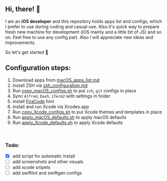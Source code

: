 ## Hi, there! 👋

I am an **iOS developer** and this repository holds apps list and configs, which I prefer to use during coding and casual use. 
Also it's quick way to prepare fresh new machine for development (iOS mainly and a little bit of JS) and so on.
Feel free to use any config part.
Also I will appreciate new ideas and improvements. 

So let's get started 🚀

## Configuration steps:

1. Download apps from  [macOS_apps_list.md](macOS_apps_list.md)  
2. Install ZSH via [zsh_configuration.md](zsh_configuration.md)  
3. Run [copy_macOS_configs.sh](copy_macOS_configs.sh) to put `zsh`, `git` configs in place
4. Sync `Alfred`, `Dash`, `iTerm2` with settings in folder  
5. Install [FiraCode](https://github.com/tonsky/FiraCode) font  
6. Install and run Xcode via Xcodes.app
7. Run [copy_Xcode_configs.sh](copy_Xcode_configs.sh) to put Xcode themes and templates in place
8. Run [apply_macOS_defaults.sh](apply_macOS_defaults.sh) to apply macOS defaults
9. Run [apply_Xcode_defaults.sh](apply_Xcode_defaults.sh) to apply Xcode defaults

</br>

### Todo:  
- [x] add script for automatic install
- [ ] add screenshots and other visuals
- [ ] add xcode snipets
- [ ] add swiftlint and swiftgen configs